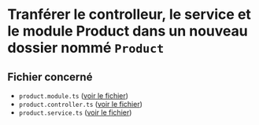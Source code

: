 # Tranférer le controlleur, le service et le module Product dans un nouveau dossier nommé `Product`

## Fichier concerné

- `product.module.ts` ([voir le fichier](./e-commerce/src/products/product.module.ts))
- `product.controller.ts` ([voir le fichier](./e-commerce/src/products/product.controller.ts))
- `product.service.ts` ([voir le fichier](./e-commerce/src/products/product.service.ts))